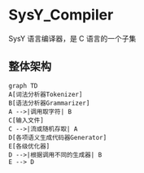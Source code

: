 # SysY_Compiler
SysY 语⾔编译器，是 C 语⾔的⼀个⼦集

## 整体架构
```mermaid
graph TD
A[词法分析器Tokenizer]
B[语法分析器Grammarizer]
A -->|调用取字符| B
C[输入文件]
C -->|流或随机存取| A
D[各项语义生成代码器Generator]
E[各级优化器]
D -->|根据调用不同的生成器| B
E --> D
```
